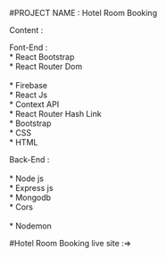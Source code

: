 #PROJECT NAME : Hotel Room Booking

Content : <br/>
  
Font-End : <br/> 
           * React Bootstrap<br/>
           * React Router Dom <br/>        
           * Firebase<br/>
           * React Js<br/>
           * Context API<br/>
           * React Router Hash Link<br/>
           * Bootstrap<br/>
           * CSS<br/>
           * HTML<br/>

Back-End : <br/>  
           * Node js<br/> 
           * Express js<br/> 
           * Mongodb <br/> 
           * Cors<br/>  
           * Nodemon <br/>  

#Hotel Room Booking live site  :=><br/>


